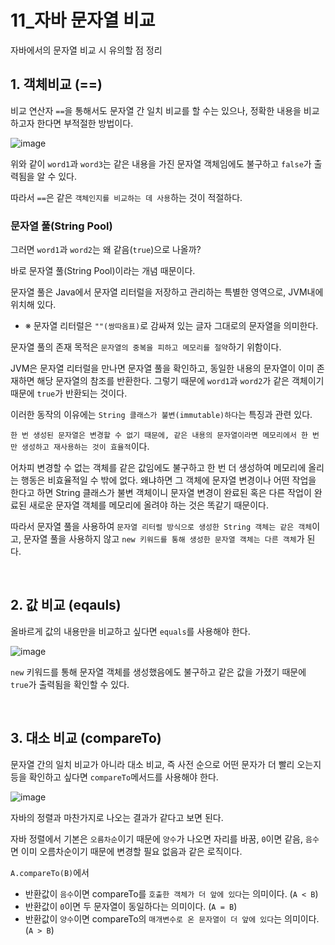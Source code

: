 # 11_자바 문자열 비교

자바에서의 문자열 비교 시 유의할 점 정리

## 1. 객체비교 (==)

비교 연산자 `==`을 통해서도 문자열 간 일치 비교를 할 수는 있으나, 정확한 내용을 비교하고자 한다면 부적절한 방법이다.

![image](https://github.com/siwon-park/Problem_Solving/assets/93081720/0f854ae3-df07-44ed-a95c-c5bdb5b7ba3c)

위와 같이 `word1`과 `word3`는 같은 내용을 가진 문자열 객체임에도 불구하고 `false`가 출력됨을 알 수 있다.

따라서 `==`은 같은 `객체인지를 비교하는 데 사용`하는 것이 적절하다.

### 문자열 풀(String Pool)

그러면 `word1`과 `word2`는 왜 같음(`true`)으로 나올까?

바로 문자열 풀(String Pool)이라는 개념 때문이다.

문자열 풀은 Java에서 문자열 리터럴을 저장하고 관리하는 특별한 영역으로, JVM내에 위치해 있다.

- ※ 문자열 리터럴은 `""(쌍따옴표)`로 감싸져 있는 글자 그대로의 문자열을 의미한다.

문자열 풀의 존재 목적은 `문자열의 중복을 피하고 메모리를 절약`하기 위함이다.

JVM은 문자열 리터럴을 만나면 문자열 풀을 확인하고, 동일한 내용의 문자열이 이미 존재하면 해당 문자열의 참조를 반환한다. 그렇기 때문에  `word1`과 `word2`가 같은 객체이기 때문에 `true`가 반환되는 것이다.

이러한 동작의 이유에는 `String 클래스가 불변(immutable)하다`는 특징과 관련 있다.

`한 번 생성된 문자열은 변경할 수 없기 때문에, 같은 내용의 문자열이라면 메모리에서 한 번만 생성하고 재사용하는 것이 효율적`이다.

어차피 변경할 수 없는 객체를 같은 값임에도 불구하고 한 번 더 생성하여 메모리에 올리는 행동은 비효율적일 수 밖에 없다. 왜냐하면 그 객체에 문자열 변경이나 어떤 작업을 한다고 하면 String 클래스가 불변 객체이니 문자열 변경이 완료된 혹은 다른 작업이 완료된 새로운 문자열 객체를 메모리에 올려야 하는 것은 똑같기 때문이다.

따라서 문자열 풀을 사용하여 `문자열 리터럴 방식으로 생성한 String 객체는 같은 객체`이고, 문자열 풀을 사용하지 않고 `new 키워드를 통해 생성한 문자열 객체는 다른 객체`가 된다.

<br>

## 2. 값 비교 (eqauls)

올바르게 값의 내용만을 비교하고 싶다면 `equals`를 사용해야 한다.

![image](https://github.com/siwon-park/Problem_Solving/assets/93081720/14661a54-c8db-485c-8d7c-af5780c1c304)

`new` 키워드를 통해 문자열 객체를 생성했음에도 불구하고 같은 값을 가졌기 때문에 `true`가 출력됨을 확인할 수 있다.

<br>

## 3. 대소 비교 (compareTo)

문자열 간의 일치 비교가 아니라 대소 비교, 즉 사전 순으로 어떤 문자가 더 빨리 오는지 등을 확인하고 싶다면 `compareTo`메서드를 사용해야 한다.

![image](https://github.com/siwon-park/Problem_Solving/assets/93081720/0ed346eb-a30a-48ac-9fea-9119b10fb43f)

자바의 정렬과 마찬가지로 나오는 결과가 같다고 보면 된다.

자바 정렬에서 기본은 `오름차순`이기 때문에 `양수`가 나오면 자리를 바꿈, `0`이면 같음, `음수`면 이미 오름차순이기 때문에 변경할 필요 없음과 같은 로직이다.

`A.compareTo(B)`에서

- 반환값이 `음수`이면 compareTo를 `호출한 객체가 더 앞에 있다`는 의미이다. (`A < B`)
- 반환값이 `0`이면 두 문자열이 동일하다는 의미이다. (`A = B`)
- 반환값이 `양수`이면 compareTo의 `매개변수로 온 문자열이 더 앞에 있다`는 의미이다. (`A > B`) 